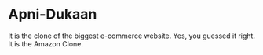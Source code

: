 # Apni-Dukaan
It is the clone of the biggest e-commerce website. Yes, you guessed it right. It is the Amazon Clone.
